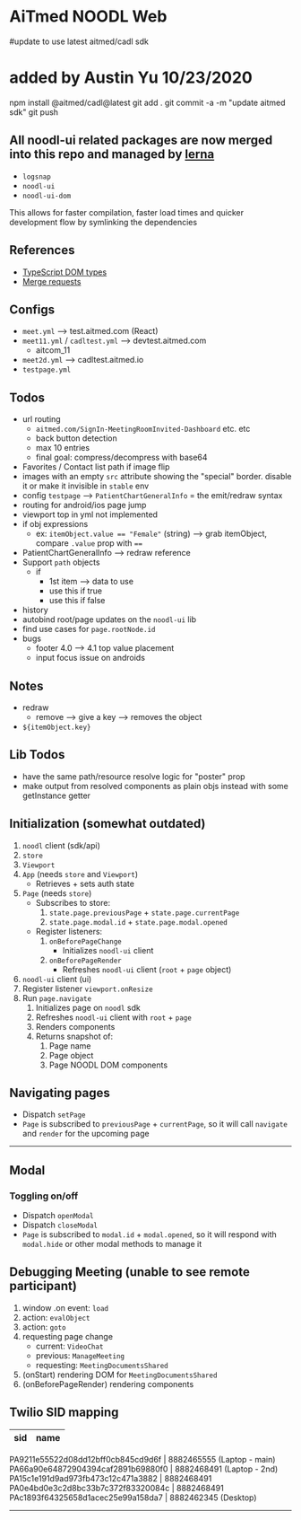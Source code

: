 # AiTmed NOODL Web

#update to use latest aitmed/cadl sdk

# added by Austin Yu 10/23/2020

npm install @aitmed/cadl@latest
git add .
git commit -a -m "update aitmed sdk"
git push

## All noodl-ui related packages are now merged into this repo and managed by [lerna](https://github.com/lerna/lerna)

- `logsnap`
- `noodl-ui`
- `noodl-ui-dom`

This allows for faster compilation, faster load times and quicker development flow by symlinking the dependencies

## References

- [TypeScript DOM types](https://github.com/microsoft/TypeScript/blob/master/lib/lib.dom.d.ts)
- [Merge requests](https://gitlab.aitmed.com/help/user/project/merge_requests/index.md#checkout-merge-requests-locally)

## Configs

- `meet.yml` --> test.aitmed.com (React)
- `meet11.yml` / `cadltest.yml` --> devtest.aitmed.com
  - aitcom_11
- `meet2d.yml` --> cadltest.aitmed.io
- `testpage.yml`

## Todos

- url routing
  - `aitmed.com/SignIn-MeetingRoomInvited-Dashboard` etc. etc
  - back button detection
  - max 10 entries
  - final goal: compress/decompress with base64
- Favorites / Contact list path if image flip
- images with an empty `src` attribute showing the "special" border. disable it or make it invisible in `stable` env
- config `testpage` --> `PatientChartGeneralInfo` = the emit/redraw syntax
- routing for android/ios page jump
- viewport top in yml not implemented
- if obj expressions
  - ex: `itemObject.value == "Female"` (string) --> grab itemObject, compare `.value` prop with `==`
- PatientChartGeneralInfo --> redraw reference
- Support `path` objects
  - if
    - 1st item --> data to use
    - use this if true
    - use this if false
- history
- autobind root/page updates on the `noodl-ui` lib
- find use cases for `page.rootNode.id`
- bugs
  - footer 4.0 --> 4.1 top value placement
  - input focus issue on androids

## Notes

- redraw
  - remove --> give a key --> removes the object
- `${itemObject.key}`

## Lib Todos

- have the same path/resource resolve logic for "poster" prop
- make output from resolved components as plain objs instead with some getInstance getter

## Initialization (somewhat outdated)

1. `noodl` client (sdk/api)
2. `store`
3. `Viewport`
4. `App` (needs `store` and `Viewport`)
   - Retrieves + sets auth state
5. `Page` (needs `store`)
   - Subscribes to store:
     1. `state.page.previousPage` + `state.page.currentPage`
     2. `state.page.modal.id` + `state.page.modal.opened`
   - Register listeners:
     1. `onBeforePageChange`
        - Initializes `noodl-ui` client
     2. `onBeforePageRender`
        - Refreshes `noodl-ui` client (`root` + `page` object)
6. `noodl-ui` client (ui)
7. Register listener `viewport.onResize`
8. Run `page.navigate`
   1. Initializes page on `noodl` sdk
   2. Refreshes `noodl-ui` client with `root` + `page`
   3. Renders components
   4. Returns snapshot of:
      1. Page name
      2. Page object
      3. Page NOODL DOM components

## Navigating pages

- Dispatch `setPage`
- `Page` is subscribed to `previousPage` + `currentPage`, so it will call `navigate` and `render` for the upcoming page

---

## Modal

### Toggling on/off

- Dispatch `openModal`
- Dispatch `closeModal`
- `Page` is subscribed to `modal.id` + `modal.opened`, so it will respond with `modal.hide` or other modal methods to manage it

## Debugging Meeting (unable to see remote participant)

1. window .on event: `load`
2. action: `evalObject`
3. action: `goto`
4. requesting page change
   - current: `VideoChat`
   - previous: `ManageMeeting`
   - requesting: `MeetingDocumentsShared`
5. (onStart) rendering DOM for `MeetingDocumentsShared`
6. (onBeforePageRender) rendering components

## Twilio SID mapping

| sid | name |
| --- | ---- |


PA9211e55522d08dd12bff0cb845cd9d6f | 8882465555 (Laptop - main)
PA66a90e64872904394caf2891b69880f0 | 8882468491 (Laptop - 2nd)
PA15c1e191d9ad973fb473c12c471a3882 | 8882468491
PA0e4bd0e3c2d8bc33b7c372f83320084c | 8882468491
PAc1893f64325658d1acec25e99a158da7 | 8882462345 (Desktop)

---
